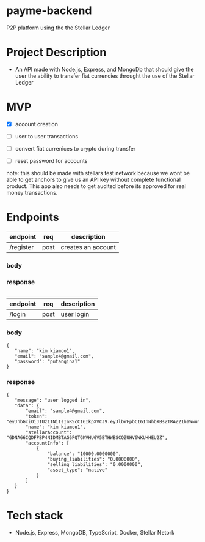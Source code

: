 # payme-backend
P2P platform using the the Stellar Ledger

# Project Description

  - An API made with Node.js, Express, and MongoDb that should give the user the ability to transfer fiat currencies throught the use of the Stellar Ledger
  
# MVP

  - [x] account creation
  
  - [ ] user to user transactions
  
  - [ ] convert fiat currenices to crypto during transfer
  
  - [ ] reset password for accounts
  
  note: this should be made with stellars test network because we wont be able to get anchors to give us an API key without complete functional product. This app also needs to get audited before its approved for real money transactions. 
  
  
# Endpoints

  | endpoint | req | description |
  |----------|-----|-------------|
  | /register | post | creates an account |
  
### body

### response

```

```
  
  | endpoint | req | description |
  |----------|-----|-------------|
  | /login    | post | user login |
  
 ### body
 ```
 {
    "name": "kim kiamco1",
    "email": "sample4@gmail.com",
    "password": "putangina1"
}
```

 ### response

 ```
{
    "message": "user logged in",
    "data": {
        "email": "sample4@gmail.com",
        "token": "eyJhbGciOiJIUzI1NiIsInR5cCI6IkpXVCJ9.eyJlbWFpbCI6InNhbXBsZTRAZ21haWwuY29tIiwiX2lkIjoiNWZjODI3NDliOWExNDMyMWE0YmEwMTQ0IiwiaWF0IjoxNjA2OTU1MTQ1LCJleHAiOjE2MDY5NTg3NDV9.6WXPJBoLH2cKKKdo0esQiLUg9gmRptKMHMO_NoYCnLo",
        "name": "kim kiamco1",
        "stellarAccount": "GDNA66CQDFPBP4NIDMBTAG6FQTGKVHUGV5BTHWBSCQZUHV6WKUHHEU2Z",
        "accountInfo": [
            {
                "balance": "10000.0000000",
                "buying_liabilities": "0.0000000",
                "selling_liabilities": "0.0000000",
                "asset_type": "native"
            }
        ]
    }
}
 ```
  

# Tech stack
  
  - Node.js, Express, MongoDB, TypeScript, Docker, Stellar Netork
